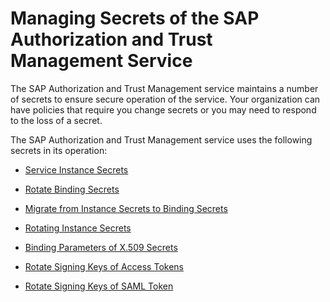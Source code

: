 <!-- loio22f4a5c77be944059776985cf625a30b -->

# Managing Secrets of the SAP Authorization and Trust Management Service

The SAP Authorization and Trust Management service maintains a number of secrets to ensure secure operation of the service. Your organization can have policies that require you change secrets or you may need to respond to the loss of a secret.

The SAP Authorization and Trust Management service uses the following secrets in its operation:

-   [Service Instance Secrets](Service_Instance_Secrets_5578ec4.md)

-   [Rotate Binding Secrets](Rotate_Binding_Secrets_618441b.md)

-   [Migrate from Instance Secrets to Binding Secrets](Migrate_from_Instance_Secrets_to_Binding_Secrets_dcee867.md)

-   [Rotating Instance Secrets](Rotating_Instance_Secrets_8bfbbf5.md)

-   [Binding Parameters of X.509 Secrets](Binding_Parameters_of_X.509_Secrets_3240307.md)

-   [Rotate Signing Keys of Access Tokens](Rotate_Signing_Keys_of_Access_Tokens_b279adf.md)

-   [Rotate Signing Keys of SAML Token](Rotate_Signing_Keys_of_SAML_Token_052e9b4.md)


